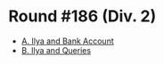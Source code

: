 # Round #186 (Div. 2)

* [A. Ilya and Bank Account][]
* [B. Ilya and Queries][]

[A. Ilya and Bank Account]: http://codeforces.com/contest/313/problem/A
[B. Ilya and Queries]:      http://codeforces.com/contest/313/problem/B
